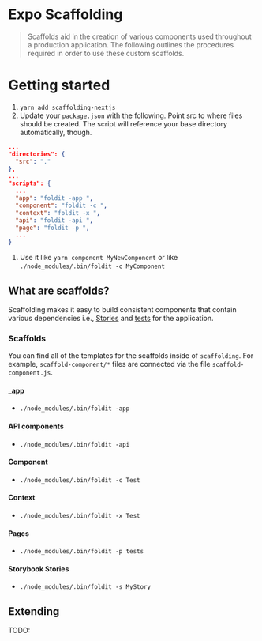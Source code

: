 # Expo Scaffolding

> Scaffolds aid in the creation of various components used throughout a production application. The following outlines the procedures required in order to use these custom scaffolds.

# Getting started

1. `yarn add scaffolding-nextjs`
1. Update your `package.json` with the following. Point src to where files should be created. The script will reference your base directory automatically, though.

```json
...
"directories": {
  "src": "."
},
...
"scripts": {
  ...
  "app": "foldit -app ",
  "component": "foldit -c ",
  "context": "foldit -x ",
  "api": "foldit -api ",
  "page": "foldit -p ",
  ...
}
```

1. Use it like `yarn component MyNewComponent` or like `./node_modules/.bin/foldit -c MyComponent`

## What are scaffolds?

Scaffolding makes it easy to build consistent components that contain various dependencies i.e., [Stories](https://storybook.js.org/) and [tests](https://jestjs.io/) for the application.

### Scaffolds

You can find all of the templates for the scaffolds inside of `scaffolding`. For example, `scaffold-component/*` files are connected via the file `scaffold-component.js`.

#### \_app

- `./node_modules/.bin/foldit -app`

#### API components

- `./node_modules/.bin/foldit -api `

#### Component

- `./node_modules/.bin/foldit -c Test`

#### Context

- `./node_modules/.bin/foldit -x Test`

#### Pages

- `./node_modules/.bin/foldit -p tests`

#### Storybook Stories

- `./node_modules/.bin/foldit -s MyStory`

## Extending

TODO:
